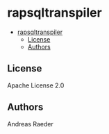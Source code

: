 # rapsqltranspiler

- [rapsqltranspiler](#rapsqltranspiler)
  - [License](#license)
  - [Authors](#authors)

## License

Apache License 2.0

## Authors

Andreas Raeder

